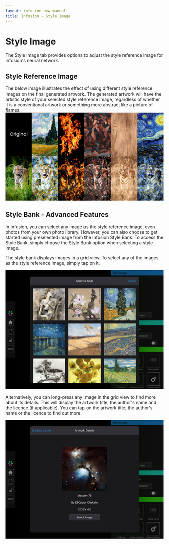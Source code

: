 ```yaml
---
layout: infusion-new-manual
title: Infusion - Style Image
---
```


# Style Image
The Style Image tab provides options to adjust the style reference image for Infusion's neural network.

## Style Reference Image
The below image illustrates the effect of using different style reference images on the final generated artwork. The generated artwork will have the artistic style of your selected style reference image, regardless of whether it is a conventional artwork or something more abstract like a picture of flames.
![Style Reference Image Comparison](assets/style-image/style-reference-image-comparison.jpg)

## Style Bank - Advanced Features
In Infusion, you can select any image as the style reference image, even photos from your own photo library. However, you can also choose to get started using preselected image from the Infusion Style Bank. To access the Style Bank, simply choose the Style Bank option when selecting a style image.

The style bank displays images in a grid view. To select any of the images as the style reference image, simply tap on it.

![Style Bank](assets/style-image/style-bank.jpg)

Alternatively, you can long-press any image in the grid view to find more about its details. This will display the artwork title, the author's name and the licence (if applicable). You can tap on the artwork title, the author's name or the licence to find out more.

![Artwork Details](assets/style-image/artwork-details.jpg)
